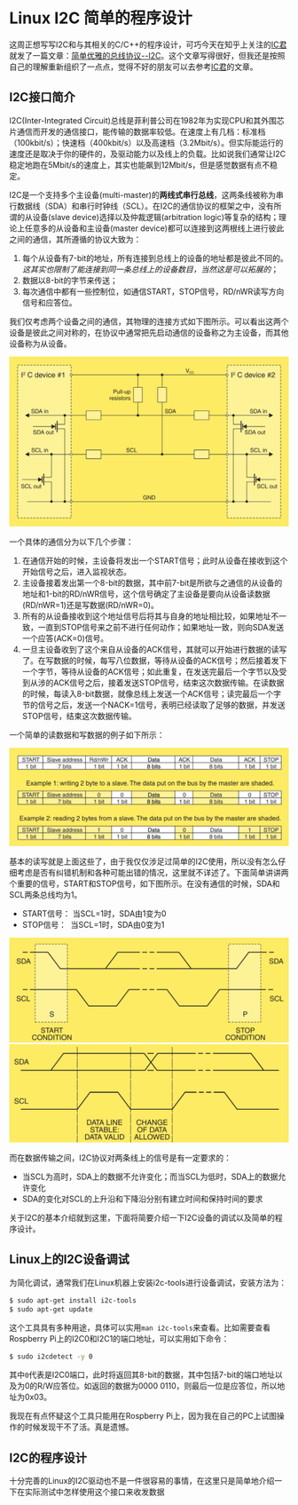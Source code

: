 # Linux I2C 简单的程序设计

这周正想写写I2C和与其相关的C/C++的程序设计，可巧今天在知乎上关注的[IC君](https://zhuanlan.zhihu.com/icstudy)就发了一篇文章：[简单优雅的总线协议--I2C](https://zhuanlan.zhihu.com/p/31086959)。这个文章写得很好，但我还是按照自己的理解重新组织了一点点，觉得不好的朋友可以去参考[IC君](https://zhuanlan.zhihu.com/icstudy)的文章。 

## I2C接口简介

I2C(Inter-Integrated Circuit)总线是菲利普公司在1982年为实现CPU和其外围芯片通信而开发的通信接口，能传输的数据率较低。在速度上有几档：标准档（100kbit/s）；快速档（400kbit/s）以及高速档（3.2Mbit/s）。但实际能运行的速度还是取决于你的硬件的，及驱动能力以及线上的负载。比如说我们通常让I2C稳定地跑在5Mbit/s的速度上，其实也能飙到12Mbit/s，但是感觉数据有点不稳定。

I2C是一个支持多个主设备(multi-master)的**两线式串行总线**，这两条线被称为串行数据线（SDA）和串行时钟线（SCL）。在I2C的通信协议的框架之中，没有所谓的从设备(slave device)选择以及仲裁逻辑(arbitration logic)等复杂的结构；理论上任意多的从设备和主设备(master device)都可以连接到这两根线上进行彼此之间的通信，其所遵循的协议大致为：
1. 每个从设备有7-bit的地址，所有连接到总线上的设备的地址都是彼此不同的。_这其实也限制了能连接到同一条总线上的设备数目，当然这是可以拓展的_；
2. 数据以8-bit的字节来传送；
3. 每次通信中都有一些控制位，如通信START，STOP信号，RD/nWR读写方向信号和应答位。

我们仅考虑两个设备之间的通信，其物理的连接方式如下图所示。可以看出这两个设备是彼此之间对称的，在协议中通常把先启动通信的设备称之为主设备，而其他设备称为从设备。

![](https://github.com/yuanzx10/PhDNotes/raw/master/DAQ/figures/I2C-physics-connection.png)

一个具体的通信分为以下几个步骤：

1. 在通信开始的时候，主设备将发出一个START信号；此时从设备在接收到这个开始信号之后，进入监视状态。
2. 主设备接着发出第一个8-bit的数据，其中前7-bit是所欲与之通信的从设备的地址和1-bit的RD/nWR信号，这个信号确定了主设备是要向从设备读数据(RD/nWR=1)还是写数据(RD/nWR=0)。
3. 所有的从设备接收到这个地址信号后将其与自身的地址相比较，如果地址不一致，一直到STOP信号来之前不进行任何动作；如果地址一致，则向SDA发送一个应答(ACK=0)信号。
4. 一旦主设备收到了这个来自从设备的ACK信号，其就可以开始进行数据的读写了。在写数据的时候，每写八位数据，等待从设备的ACK信号；然后接着发下一个字节，等待从设备的ACK信号；如此重复，在发送完最后一个字节以及受到从涉的ACK信号之后，接着发送STOP信号，结束这次数据传输。在读数据的时候，每读入8-bit数据，就像总线上发送一个ACK信号；读完最后一个字节的信号之后，发送一个NACK=1信号，表明已经读取了足够的数据，并发送STOP信号，结束这次数据传输。

一个简单的读数据和写数据的例子如下所示：

![](https://github.com/yuanzx10/PhDNotes/raw/master/DAQ/figures/I2C-data-transfer.png)

基本的读写就是上面这些了，由于我仅仅涉足过简单的I2C使用，所以没有怎么仔细考虑是否有纠错机制和各种可能出错的情况，这里就不详述了。下面简单讲讲两个重要的信号，START和STOP信号，如下图所示。在没有通信的时候，SDA和SCL两条总线均为1。

- START信号： 当SCL=1时，SDA由1变为0
- STOP信号：  当SCL=1时，SDA由0变为1

![](https://github.com/yuanzx10/PhDNotes/raw/master/DAQ/figures/I2C-start-stop.png)
![](https://github.com/yuanzx10/PhDNotes/raw/master/DAQ/figures/I2C-data.png)

而在数据传输之间，I2C协议对两条线上的信号是有一定要求的：

 - 当SCL为高时，SDA上的数据不允许变化；而当SCL为低时，SDA上的数据允许变化
 - SDA的变化对SCL的上升沿和下降沿分别有建立时间和保持时间的要求
 
 关于I2C的基本介绍就到这里，下面将简要介绍一下I2C设备的调试以及简单的程序设计。

## Linux上的I2C设备调试

为简化调试，通常我们在Linux机器上安装i2c-tools进行设备调试，安装方法为：

```sh
$ sudo apt-get install i2c-tools
$ sudo apt-get update
```

这个工具具有多种用途，具体可以实用``man i2c-tools``来查看。比如需要查看Rospberry Pi上的I2C0和I2C1的端口地址，可以实用如下命令：

```sh
$ sudo i2cdetect -y 0
```

其中``0``代表是I2C0端口，此时将返回其8-bit的数据，其中包括7-bit的端口地址以及为0的R/W应答位。如返回的数据为0000 0110，则最后一位是应答位，所以地址为0x03。

我现在有点怀疑这个工具只能用在Rospberry Pi上，因为我在自己的PC上试图操作的时候发现干不了活。真是遗憾。


## I2C的程序设计

十分完善的Linux的I2C驱动也不是一件很容易的事情，在这里只是简单地介绍一下在实际测试中怎样使用这个接口来收发数据
